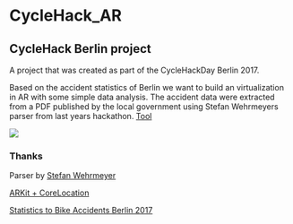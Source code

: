 # CycleHack_AR
## CycleHack Berlin project
A project that was created as part of the CycleHackDay Berlin 2017.

Based on the accident statistics of Berlin we want to build an virtualization in AR with some simple data analysis. The accident data were extracted from a PDF published by the local government using Stefan Wehrmeyers parser from last years hackathon. [Tool](https://github.com/stefanw/verkehrsunfallstatistik)

![](gif1.gif)

### Thanks 
Parser by [Stefan Wehrmeyer](https://github.com/stefanw/verkehrsunfallstatistik)


[ARKit + CoreLocation](https://github.com/ProjectDent/ARKit-CoreLocation)


[Statistics to Bike Accidents Berlin 2017](https://www.google.de/url?sa=t&rct=j&q=&esrc=s&source=web&cd=2&ved=0ahUKEwjxvp2yvKzWAhUJPRoKHRfNAo8QFggvMAE&url=https%3A%2F%2Fwww.berlin.de%2Fpolizei%2F_assets%2Faufgaben%2Fanlagen-verkehrssicherheit%2Fradfahrer2016.pdf&usg=AFQjCNE-mfKoO9Qf1vKRtQFonXWZdHZYFA)



